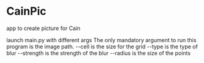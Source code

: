 # CainPic
app to create picture for Cain 

launch main.py with different args
The only mandatory argument to run this program is the image path.
--cell is the size for the grid 
--type is the type of blur 
--strength is the strength of the blur 
--radius is the size of the points
